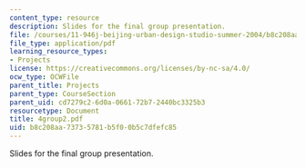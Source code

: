 ```yaml
---
content_type: resource
description: Slides for the final group presentation.
file: /courses/11-946j-beijing-urban-design-studio-summer-2004/b8c208aa73735781b5f00b5c7dfefc85_4group2.pdf
file_type: application/pdf
learning_resource_types:
- Projects
license: https://creativecommons.org/licenses/by-nc-sa/4.0/
ocw_type: OCWFile
parent_title: Projects
parent_type: CourseSection
parent_uid: cd7279c2-6d0a-0661-72b7-2440bc3325b3
resourcetype: Document
title: 4group2.pdf
uid: b8c208aa-7373-5781-b5f0-0b5c7dfefc85
---
```

Slides for the final group presentation.